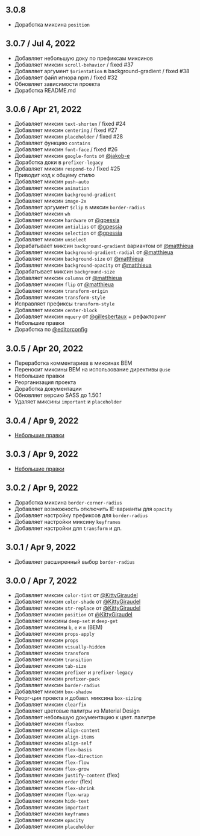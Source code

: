 ## 3.0.8
- Доработка миксина `position`

## 3.0.7 / Jul 4, 2022
- Добавляет небольшую доку по префиксам миксинов
- Добавляет миксин `scroll-behavior` / fixed #37
- Добавляет аргумент `$orientation` в background-gradient / fixed #38
- Добавляет файл игнора npm / fixed #32
- Обновляет зависимости проекта
- Доработка README.md

## 3.0.6 / Apr 21, 2022
- Добавляет миксин `text-shorten` / fixed #24
- Добавляет миксин `centering` / fixed #27
- Добавляет миксин `placeholder` / fixed #28
- Добавляет функцию `contains`
- Добавляет миксин `font-face` / fixed #26
- Добавляет миксин `google-fonts` от [@jakob-e](https://github.com/jakob-e)
- Доработка доки в `prefixer-legacy`
- Добавляет миксин `respond-to` / fixed #25
- Приводит код к общему стилю
- Добавляет миксин `push-auto`
- Добавляет миксин `animation`
- Добавляет миксин `background-gradient`
- Добавляет миксин `image-2x`
- Добавляет аргумент `$clip` в миксин `border-radius`
- Добавляет миксин `wh`
- Добавляет миксин `hardware` от [@gpessia](https://github.com/gpessia)
- Добавляет миксин `antialias` от [@gpessia](https://github.com/gpessia)
- Добавляет миксин `selection` от [@gpessia](https://github.com/gpessia)
- Добавляет миксин `unselect`
- Дорабатывает миксин `background-gradient` вариантом от [@matthieua](https://github.com/matthieua)
- Добавляет миксин `background-gradient-radial` от [@matthieua](https://github.com/matthieua)
- Добавляет миксин `background-size` от [@matthieua](https://github.com/matthieua)
- Добавляет миксин `background-opacity` от [@matthieua](https://github.com/matthieua)
- Дорабатывает миксин `background-size`
- Добавляет миксин `columns` от [@matthieua](https://github.com/matthieua)
- Добавляет миксин `flip` от [@matthieua](https://github.com/matthieua)
- Добавляет миксин `transform-origin`
- Добавляет миксин `transform-style`
- Исправляет префиксы `transform-style`
- Добавляет миксин `center-block`
- Добавляет миксин `mquery` от [@gillesbertaux](https://github.com/gillesbertaux) + рефакторинг
- Небольшие правки
- Доработка по [@editorconfig](https://github.com/editorconfig)

## 3.0.5 / Apr 20, 2022
- Переработка комментариев в миксинах BEM
- Переносит миксины BEM на использование директивы `@use`
- Небольшие правки
- Реорганизация проекта
- Доработка документации
- Обновляет версию SASS до 1.50.1
- Удаляет миксины `important` и `placeholder`

## 3.0.4 / Apr 9, 2022
- [Небольшие правки](https://github.com/91muilak/kalium19/commit/c46767c696e6f7f8e7e7b334b7428c0c6975b015)

## 3.0.3 / Apr 9, 2022
- [Небольшие правки](https://github.com/91muilak/kalium19/pull/16/commits/9842847974410e1a0855d7bf9b1d495a69892f3c)

## 3.0.2 / Apr 9, 2022
- Доработка миксина `border-corner-radius`
- Добавляет возможность отключить IE-варианты для `opacity`
- Добавляет настройку префиксов для `border-radius`
- Добавляет настройки миксину `keyframes`
- Добавляет настройки для `transform` и дп.

## 3.0.1 / Apr 9, 2022
- Добавляет расширенный выбор `border-radius`

## 3.0.0 / Apr 7, 2022
- Добавляет миксин `color-tint` от [@KittyGiraudel](https://github.com/KittyGiraudel)
- Добавляет миксин `color-shade` от [@KittyGiraudel](https://github.com/KittyGiraudel)
- Добавляет миксин `str-replace` от [@KittyGiraudel](https://github.com/KittyGiraudel)
- Добавляет миксин `position` от [@KittyGiraudel](https://github.com/KittyGiraudel)
- Добавляет миксины `deep-set` и `deep-get`
- Добавляет миксины `b`, `e` и `m` (BEM)
- Добавляет миксин `props-apply`
- Добавляет миксин `props`
- Добавляет миксин `visually-hidden`
- Добавляет миксин `transform`
- Добавляет миксин `transition`
- Добавляет миксин `tab-size`
- Добавляет миксин `prefixer` и `prefixer-legacy`
- Добавляет миксин `prefixer-pack`
- Добавляет миксин `border-radius`
- Добавляет миксин `box-shadow`
- Реорг-ция проекта и добавл. миксина `box-sizing`
- Добавляет миксин `clearfix`
- Добавляет цветовые палитры из Material Design
- Добавляет небольшую документацию к цвет. палитре
- Добавляет миксин `flexbox`
- Добавляет миксин `align-content`
- Добавляет миксин `align-items`
- Добавляет миксин `align-self`
- Добавляет миксин `flex-basis`
- Добавляет миксин `flex-direction`
- Добавляет миксин `flex-flow`
- Добавляет миксин `flex-grow`
- Добавляет миксин `justify-content` (flex)
- Добавляет миксин `order` (flex)
- Добавляет миксин `flex-shrink`
- Добавляет миксин `flex-wrap`
- Добавляет миксин `hide-text`
- Добавляет миксин `important`
- Добавляет миксин `keyframes`
- Добавляет миксин `opacity`
- Добавляет миксин `placeholder`
